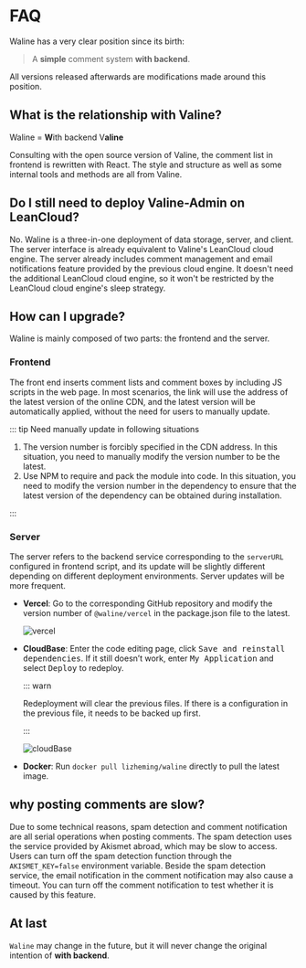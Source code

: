 # FAQ

Waline has a very clear position since its birth:

> A **simple** comment system **with backend**.

All versions released afterwards are modifications made around this position.

## What is the relationship with Valine?

Waline = **W**ith backend V**aline**

Consulting with the open source version of Valine, the comment list in frontend is rewritten with React. The style and structure as well as some internal tools and methods are all from Valine.

## Do I still need to deploy Valine-Admin on LeanCloud?

No. Waline is a three-in-one deployment of data storage, server, and client. The server interface is already equivalent to Valine's LeanCloud cloud engine. The server already includes comment management and email notifications feature provided by the previous cloud engine. It doesn't need the additional LeanCloud cloud engine, so it won't be restricted by the LeanCloud cloud engine's sleep strategy.

## How can I upgrade?

Waline is mainly composed of two parts: the frontend and the server.

### Frontend

The front end inserts comment lists and comment boxes by including JS scripts in the web page. In most scenarios, the link will use the address of the latest version of the online CDN, and the latest version will be automatically applied, without the need for users to manually update.

::: tip Need manually update in following situations

1. The version number is forcibly specified in the CDN address. In this situation, you need to manually modify the version number to be the latest.
2. Use NPM to require and pack the module into code. In this situation, you need to modify the version number in the dependency to ensure that the latest version of the dependency can be obtained during installation.

:::

### Server

The server refers to the backend service corresponding to the `serverURL` configured in frontend script, and its update will be slightly different depending on different deployment environments. Server updates will be more frequent.

- **Vercel**: Go to the corresponding GitHub repository and modify the version number of `@waline/vercel` in the package.json file to the latest.

  ![vercel](../assets/doc/vercel-update.png)

- **CloudBase**: Enter the code editing page, click <kbd>Save and reinstall dependencies</kbd>. If it still doesn’t work, enter <kbd>My Application</kbd> and select <kbd>Deploy</kbd> to redeploy.

  ::: warn

  Redeployment will clear the previous files. If there is a configuration in the previous file, it needs to be backed up first.

  :::

  ![cloudBase](../assets/doc/cloudbase-update.jpg)

- **Docker**: Run `docker pull lizheming/waline` directly to pull the latest image.

## why posting comments are slow?

Due to some technical reasons, spam detection and comment notification are all serial operations when posting comments. The spam detection uses the service provided by Akismet abroad, which may be slow to access. Users can turn off the spam detection function through the `AKISMET_KEY=false` environment variable. Beside the spam detection service, the email notification in the comment notification may also cause a timeout. You can turn off the comment notification to test whether it is caused by this feature.

## At last

`Waline` may change in the future, but it will never change the original intention of **with backend**.
